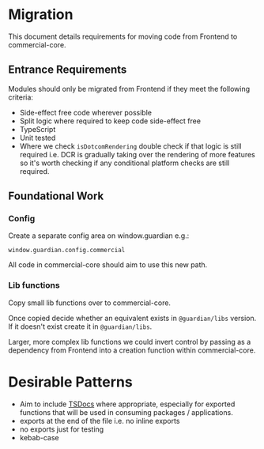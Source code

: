# Migration

This document details requirements for moving code from Frontend to commercial-core.

## Entrance Requirements
Modules should only be migrated from Frontend if they meet the following criteria: 

- Side-effect free code wherever possible
- Split logic where required to keep code side-effect free
- TypeScript
- Unit tested
- Where we check `isDotcomRendering` double check if that logic is still required i.e. DCR is gradually taking over the rendering of more features so it's worth checking if any conditional platform checks are still required.

## Foundational Work

### Config

Create a separate config area on window.guardian e.g.:

`window.guardian.config.commercial`

All code in commercial-core should aim to use this new path.

### Lib functions

Copy small lib functions over to commercial-core.

Once copied decide whether an equivalent exists in `@guardian/libs` version. If it doesn't exist create it in `@guardian/libs`.

Larger, more complex lib functions we could invert control by passing as a dependency from Frontend into a creation function within commercial-core.

# Desirable Patterns

- Aim to include [TSDocs](https://tsdoc.org/) where appropriate, especially for exported functions that will be used in consuming packages / applications.
- exports at the end of the file i.e. no inline exports
- no exports just for testing
- kebab-case

